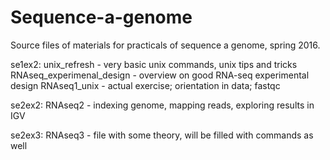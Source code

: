 # Sequence-a-genome
Source files of materials for practicals of sequence a genome, spring 2016.

se1ex2:
	unix_refresh - very basic unix commands, unix tips and tricks
	RNAseq_experimenal_design - overview on good RNA-seq experimental design
	RNAseq1_unix - actual exercise; orientation in data; fastqc

se2ex2:
	RNAseq2 - indexing genome, mapping reads, exploring results in IGV

se2ex3:
	RNAseq3 - file with some theory, will be filled with commands as well



